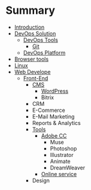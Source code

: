 # Summary

* [Introduction](README.md)
* [DevOps Solution](KB-FAQ/README.md)
  * [DevOps Tools](KB-FAQ/devops_tools.md)
    * [Git](KB-FAQ/github.md)
  * [DevOps Platform](KB-FAQ/devops_platform.md)
* [Browser tools](KB-FAQ/browsertools.md)
* [Linux](KB-FAQ/linuxmd.md)
* [Web Develope](web-develope.md)
  * [Front-End](KB-FAQ/front-end.md)
    * [CMS](KB-FAQ/front-end/cms.md)
      * [WordPress](KB-FAQ/front-end/cms/wordpress.md)
      * Bitrix
    * CRM
    * E-Commerce
    * E-Mail Marketing
    * Reports & Analytics
    * [Tools](KB-FAQ/front-end/tools.md)
      * [Adobe CC](KB-FAQ/front-end/tools/adobe-cc.md)
        * Muse
        * Photoshop
        * Illustrator
        * Animate
        * DreamWeaver
      * [Online service](KB-FAQ/front-end/tools/online-service.md)
    * Design

